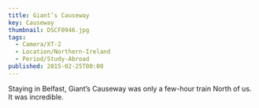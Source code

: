 ```yaml
---
title: Giant’s Causeway
key: Causeway
thumbnail: DSCF0946.jpg
tags:
  - Camera/XT-2
  - Location/Northern-Ireland
  - Period/Study-Abroad
published: 2015-02-25T00:00
---
```

Staying in Belfast, Giant’s Causeway was only a few-hour train North of us. It was incredible.
